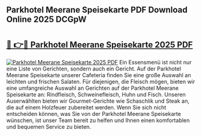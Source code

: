 ## Parkhotel Meerane Speisekarte PDF Download Online 2025 DCGpW

# <h2><a href="http://gc9mtvi.nevu.top/?p=Parkhotel+Meerane+Speisekarte">🔗 👉🔴 Parkhotel Meerane Speisekarte 2025 PDF</a></h2>

[![Parkhotel Meerane Speisekarte 2025 PDF](https://i.imgur.com/dBaPXMq.png)](http://gc9mtvi.nevu.top/?p=Parkhotel+Meerane+Speisekarte)
Ein Essensmenü ist nicht nur eine Liste von Gerichten, sondern auch ein Gericht. Auf der Parkhotel Meerane Speisekarte unserer Cafeteria finden Sie eine große Auswahl an leichten und frischen Salaten. Für diejenigen, die Fleisch mögen, bieten wir eine umfangreiche Auswahl an Gerichten auf der Parkhotel Meerane Speisekarte an: Rindfleisch, Schweinefleisch, Huhn und Fisch. Unseren Auserwählten bieten wir Gourmet-Gerichte wie Schaschlik und Steak an, die auf einem Holzfeuer zubereitet werden. Wenn Sie sich nicht entscheiden können, was Sie von der Parkhotel Meerane Speisekarte wünschen, ist unser Team bereit zu helfen und Ihnen einen komfortablen und bequemen Service zu bieten.

